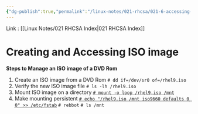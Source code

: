 ```yaml
---
{"dg-publish":true,"permalink":"/linux-notes/021-rhcsa/021-6-accessing-dvd-rom/021-6-2-creating-and-accessing-iso-image/"}
---
```


Link : [[Linux Notes/021 RHCSA Index\|021 RHCSA Index]]

# Creating and Accessing ISO image

**Steps to Manage an ISO image of a DVD Rom**

1. Create an ISO image from a DVD Rom
	`# dd if=/dev/sr0 of=/rhel9.iso`
	<style> .container {font-family: sans-serif; text-align: center;} .button-wrapper button {z-index: 1;height: 40px; width: 100px; margin: 10px;padding: 5px;} .excalidraw .App-menu_top .buttonList { display: flex;} .excalidraw-wrapper { height: 800px; margin: 50px; position: relative;} :root[dir="ltr"] .excalidraw .layer-ui__wrapper .zen-mode-transition.App-menu_bottom--transition-left {transform: none;} </style><script src="https://cdn.jsdelivr.net/npm/react@17/umd/react.production.min.js"></script><script src="https://cdn.jsdelivr.net/npm/react-dom@17/umd/react-dom.production.min.js"></script><script type="text/javascript" src="https://cdn.jsdelivr.net/npm/@excalidraw/excalidraw@0/dist/excalidraw.production.min.js"></script><div id="021-6-1_Creating_and_Accessing_ISO_image_2023-10-02_1458.14.excalidraw.md1"></div><script>(function(){const InitialData={"type":"excalidraw","version":2,"source":"https://github.com/zsviczian/obsidian-excalidraw-plugin/releases/tag/1.9.19","elements":[{"type":"rectangle","version":76,"versionNonce":1057775452,"isDeleted":false,"id":"bTZYmDe7DOLDJXw7TtHAh","fillStyle":"hachure","strokeWidth":1,"strokeStyle":"solid","roughness":1,"opacity":100,"angle":0,"x":-325.6367492675781,"y":-226.79106903076172,"strokeColor":"#f08c00","backgroundColor":"transparent","width":414,"height":66,"seed":1724378596,"groupIds":[],"frameId":null,"roundness":{"type":3},"boundElements":[{"type":"text","id":"iSrcd0Qr"},{"id":"tXV9neb3vXDEzFnop9dvm","type":"arrow"}],"updated":1696239147879,"link":null,"locked":false},{"type":"text","version":35,"versionNonce":1307628644,"isDeleted":false,"id":"iSrcd0Qr","fillStyle":"hachure","strokeWidth":1,"strokeStyle":"solid","roughness":1,"opacity":100,"angle":0,"x":-244.82327270507812,"y":-205.29106903076172,"strokeColor":"#f08c00","backgroundColor":"transparent","width":252.373046875,"height":23,"seed":1363017052,"groupIds":[],"frameId":null,"roundness":null,"boundElements":[],"updated":1696239147879,"link":null,"locked":false,"fontSize":20,"fontFamily":2,"text":"# dd if=/dev/sr0 of=/rhel8.iso","rawText":"# dd if=/dev/sr0 of=/rhel8.iso","textAlign":"center","verticalAlign":"middle","containerId":"bTZYmDe7DOLDJXw7TtHAh","originalText":"# dd if=/dev/sr0 of=/rhel8.iso","lineHeight":1.15,"baseline":18},{"type":"text","version":16,"versionNonce":1058612836,"isDeleted":false,"id":"K9V7ZKmb","fillStyle":"hachure","strokeWidth":1,"strokeStyle":"solid","roughness":1,"opacity":100,"angle":0,"x":217.12210083007812,"y":-282.7976837158203,"strokeColor":"#2f9e44","backgroundColor":"transparent","width":22.759979248046875,"height":25,"seed":899215588,"groupIds":[],"frameId":null,"roundness":null,"boundElements":[],"updated":1696239140846,"link":null,"locked":false,"fontSize":20,"fontFamily":1,"text":"dd","rawText":"dd","textAlign":"left","verticalAlign":"top","containerId":null,"originalText":"dd","lineHeight":1.25,"baseline":17},{"type":"text","version":410,"versionNonce":1769400028,"isDeleted":false,"id":"vuuk7BX7","fillStyle":"hachure","strokeWidth":1,"strokeStyle":"solid","roughness":1,"opacity":100,"angle":0,"x":207.03579711914062,"y":-283.8736267089844,"strokeColor":"#1971c2","backgroundColor":"transparent","width":164.89984130859375,"height":75,"seed":801405916,"groupIds":[],"frameId":null,"roundness":null,"boundElements":[{"id":"tXV9neb3vXDEzFnop9dvm","type":"arrow"}],"updated":1696239189592,"link":null,"locked":false,"fontSize":20,"fontFamily":1,"text":"    is an inbuilt\nutility to create\nISO images","rawText":"    is an inbuilt\nutility to create\nISO images","textAlign":"left","verticalAlign":"top","containerId":null,"originalText":"    is an inbuilt\nutility to create\nISO images","lineHeight":1.25,"baseline":67},{"type":"arrow","version":501,"versionNonce":529593956,"isDeleted":false,"id":"tXV9neb3vXDEzFnop9dvm","fillStyle":"hachure","strokeWidth":1,"strokeStyle":"solid","roughness":1,"opacity":100,"angle":0,"x":191.59378051757812,"y":-241.77635786300922,"strokeColor":"#1e1e1e","backgroundColor":"transparent","width":88.51220703125003,"height":43.295681293917625,"seed":1212660572,"groupIds":[],"frameId":null,"roundness":{"type":2},"boundElements":[],"updated":1696239233273,"link":null,"locked":false,"startBinding":{"elementId":"vuuk7BX7","gap":15.4420166015625,"focus":0.5564718924947794},"endBinding":{"elementId":"bTZYmDe7DOLDJXw7TtHAh","gap":14.71832275390625,"focus":0.7728918782071901},"lastCommittedPoint":null,"startArrowhead":null,"endArrowhead":"arrow","points":[[0,0],[-88.51220703125003,43.295681293917625]]},{"type":"rectangle","version":72,"versionNonce":279966564,"isDeleted":false,"id":"DsnrZVIicXzjy1ncLeJm3","fillStyle":"hachure","strokeWidth":1,"strokeStyle":"solid","roughness":1,"opacity":100,"angle":0,"x":194.22232055664062,"y":-296.7628631591797,"strokeColor":"#1e1e1e","backgroundColor":"transparent","width":200.6856689453125,"height":98.15188598632812,"seed":1111245788,"groupIds":[],"frameId":null,"roundness":{"type":3},"boundElements":[],"updated":1696239163407,"link":null,"locked":false},{"id":"Mzmz-mCmOp8NTQ2S_z4WH","type":"arrow","x":-196.63642035590277,"y":-181.85921605428058,"width":1.947462293836793,"height":69.62164984809027,"angle":0,"strokeColor":"#1e1e1e","backgroundColor":"transparent","fillStyle":"hachure","strokeWidth":1,"strokeStyle":"solid","roughness":1,"opacity":100,"groupIds":[],"frameId":null,"roundness":{"type":2},"seed":1852606948,"version":68,"versionNonce":983406556,"isDeleted":false,"boundElements":null,"updated":1696239285217,"link":null,"locked":false,"points":[[0,0],[-1.947462293836793,69.62164984809027]],"lastCommittedPoint":null,"startBinding":null,"endBinding":{"elementId":"6Dh1vaeq","focus":0.037903173669523,"gap":6.0459052191840215},"startArrowhead":null,"endArrowhead":"arrow"},{"id":"PX7zCPbn5TXPKRzZEk1TG","type":"arrow","x":-92.44737413194446,"y":-180.8854679531521,"width":0.9737481011284785,"height":66.700439453125,"angle":0,"strokeColor":"#1e1e1e","backgroundColor":"transparent","fillStyle":"hachure","strokeWidth":1,"strokeStyle":"solid","roughness":1,"opacity":100,"groupIds":[],"frameId":null,"roundness":{"type":2},"seed":609566948,"version":66,"versionNonce":2038384484,"isDeleted":false,"boundElements":null,"updated":1696239287850,"link":null,"locked":false,"points":[[0,0],[-0.9737481011284785,66.700439453125]],"lastCommittedPoint":null,"startBinding":null,"endBinding":{"elementId":"j3hmTo6c","focus":-0.5967067151417991,"gap":9.997422960069457},"startArrowhead":null,"endArrowhead":"arrow"},{"id":"6Dh1vaeq","type":"text","x":-238.32244873046875,"y":-106.19166098700629,"width":93.05990600585938,"height":25,"angle":0,"strokeColor":"#e03131","backgroundColor":"transparent","fillStyle":"hachure","strokeWidth":1,"strokeStyle":"solid","roughness":1,"opacity":100,"groupIds":[],"frameId":null,"roundness":null,"seed":1602643044,"version":38,"versionNonce":709828700,"isDeleted":false,"boundElements":[{"id":"Mzmz-mCmOp8NTQ2S_z4WH","type":"arrow"}],"updated":1696239306537,"link":null,"locked":false,"text":"Input file","rawText":"Input file","fontSize":20,"fontFamily":1,"textAlign":"left","verticalAlign":"top","baseline":17,"containerId":null,"originalText":"Input file","lineHeight":1.25},{"id":"j3hmTo6c","type":"text","x":-112.01731363932294,"y":-104.18760553995764,"width":109.9998779296875,"height":25,"angle":0,"strokeColor":"#e03131","backgroundColor":"transparent","fillStyle":"hachure","strokeWidth":1,"strokeStyle":"solid","roughness":1,"opacity":100,"groupIds":[],"frameId":null,"roundness":null,"seed":1868038628,"version":62,"versionNonce":530803812,"isDeleted":false,"boundElements":[{"id":"PX7zCPbn5TXPKRzZEk1TG","type":"arrow"}],"updated":1696239304433,"link":null,"locked":false,"text":"Output file","rawText":"Output file","fontSize":20,"fontFamily":1,"textAlign":"left","verticalAlign":"top","baseline":17,"containerId":null,"originalText":"Output file","lineHeight":1.25}],"appState":{"theme":"dark","viewBackgroundColor":"#ffffff","currentItemStrokeColor":"#e03131","currentItemBackgroundColor":"transparent","currentItemFillStyle":"hachure","currentItemStrokeWidth":1,"currentItemStrokeStyle":"solid","currentItemRoughness":1,"currentItemOpacity":100,"currentItemFontFamily":1,"currentItemFontSize":20,"currentItemTextAlign":"left","currentItemStartArrowhead":null,"currentItemEndArrowhead":"arrow","scrollX":352.3417494032118,"scrollY":369.093196021186,"zoom":{"value":1.8},"currentItemRoundness":"round","gridSize":null,"gridColor":{"Bold":"#C9C9C9FF","Regular":"#EDEDEDFF"},"currentStrokeOptions":null,"previousGridSize":null,"frameRendering":{"enabled":true,"clip":true,"name":true,"outline":true}},"files":{}};InitialData.scrollToContent=true;App=()=>{const e=React.useRef(null),t=React.useRef(null),[n,i]=React.useState({width:void 0,height:void 0});return React.useEffect(()=>{i({width:t.current.getBoundingClientRect().width,height:t.current.getBoundingClientRect().height});const e=()=>{i({width:t.current.getBoundingClientRect().width,height:t.current.getBoundingClientRect().height})};return window.addEventListener("resize",e),()=>window.removeEventListener("resize",e)},[t]),React.createElement(React.Fragment,null,React.createElement("div",{className:"excalidraw-wrapper",ref:t},React.createElement(ExcalidrawLib.Excalidraw,{ref:e,width:n.width,height:n.height,initialData:InitialData,viewModeEnabled:!0,zenModeEnabled:!0,gridModeEnabled:!1})))},excalidrawWrapper=document.getElementById("021-6-1_Creating_and_Accessing_ISO_image_2023-10-02_1458.14.excalidraw.md1");ReactDOM.render(React.createElement(App),excalidrawWrapper);})();</script>
2. Verify the new ISO image file
	`# ls -lh /rhel9.iso`
1. Mount ISO image on a directory
	<abbr title="loop is the logical device driver for ISO images">`# mount -o loop /rhel9.iso /mnt`</abbr>
1. Make mounting persistent
	<abbr title="/etc/fstab is a file used for storing persistent mount entries">`# echo "/rhel9.iso /mnt iso9660 defaults 0 0" >> /etc/fstab`</abbr>
	`# rebbot`
	`# ls /mnt`
